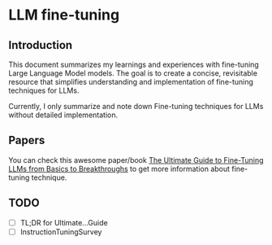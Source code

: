 # LLM fine-tuning

## Introduction

This document summarizes my learnings and experiences with fine-tuning Large Language Model models. The goal is to create a concise, revisitable resource that simplifies understanding and implementation of fine-tuning techniques for LLMs.

Currently, I only summarize and note down Fine-tuning techniques for LLMs without detailed implementation.

## Papers

You can check this awesome paper/book [The Ultimate Guide to Fine-Tuning LLMs from Basics to Breakthroughs](papers\UltimateGuideFromBasicsToBreakthrough) to get more information about fine-tuning technique.

## TODO

- [ ] TL;DR for Ultimate...Guide
- [ ] InstructionTuningSurvey
